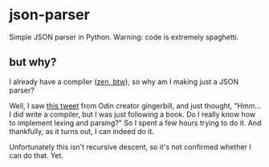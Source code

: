 # json-parser

Simple JSON parser in Python. Warning: code is extremely spaghetti.

## but why?

I already have a compiler ([zen, btw](https://github.com/pes18fan/zen)), so why
am I making just a JSON parser?

Well, I saw [this tweet](https://x.com/TheGingerBill/status/1874621905451593738)
from Odin creator gingerbill, and just thought, "Hmm... I did write a compiler,
but I was just following a book. Do I really know how to implement lexing and
parsing?" So I spent a few hours trying to do it. And thankfully, as it turns
out, I can indeed do it.

Unfortunately this isn't recursive descent, so it's not confirmed whether
I can do that. Yet.
